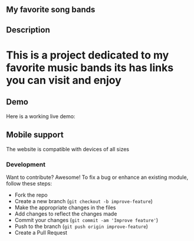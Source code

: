## My favorite song bands
## Description
# This is a  project dedicated to my favorite music bands its has links you can visit and enjoy


## Demo
Here is a working live demo:


## Mobile support
The  website is compatible with devices of all sizes 

### Development
Want to contribute? Awesome!
To fix a bug or enhance an existing module, follow these steps:
- Fork the repo
- Create a new branch (`git checkout -b improve-feature`)
- Make the appropriate changes in the files
- Add changes to reflect the changes made
- Commit your changes (`git commit -am 'Improve feature'`)
- Push to the branch (`git push origin improve-feature`)
- Create a Pull Request









